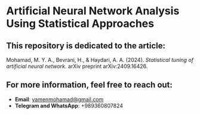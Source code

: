 # Artificial Neural Network Analysis Using Statistical Approaches

## This repository is dedicated to the article: 
Mohamad, M. Y. A., Bevrani, H., & Haydari, A. A. (2024). *Statistical tuning of artificial neural network*. arXiv preprint arXiv:2409.16426.

## For more information, feel free to reach out:

- **Email**: [yamenmohamad@gmail.com](mailto:yamenmohamad@gmail.com)
- **Telegram and WhatsApp**: +989360807824
